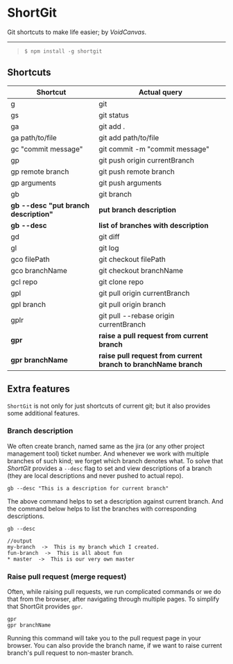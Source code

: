# ShortGit
Git shortcuts to make life easier; by *VoidCanvas*.

---

>`$ npm install -g shortgit`

## Shortcuts

Shortcut | Actual query
-|-
g | git
gs | git status
ga | git add .
ga path/to/file | git add path/to/file
gc "commit message" | git commit -m "commit message"
gp | git push origin currentBranch
gp remote branch| git push remote branch
gp arguments | git push arguments
gb | git branch
**gb --desc "put branch description"** | **put branch description**
**gb --desc** | **list of branches with description**
gd | git diff
gl | git log
gco filePath| git checkout filePath
gco branchName | git checkout branchName
gcl repo | git clone repo
gpl | git pull origin currentBranch
gpl branch | git pull origin branch
gplr | git pull --rebase origin currentBranch
**gpr** | **raise a pull request from current branch**
**gpr branchName** | **raise pull request from current branch to branchName branch**


## Extra features

`ShortGit` is not only for just shortcuts of current git; but it also provides some additional features.

### Branch description
We often create branch, named same as the jira (or any other project management tool) ticket number. And whenever we work with multiple branches of such kind; we forget which branch denotes what.
To solve that *ShortGit* provides a `--desc` flag to set and view descriptions of a branch (they are local descriptions and never pushed to actual repo).

	gb --desc "This is a description for current branch"

The above command helps to set a description against current branch. And the command below helps to list the branches with corresponding descriptions.

	gb --desc

	//output 
	my-branch  ->  This is my branch which I created.
	fun-branch  ->  This is all about fun
	* master  ->  This is our very own master
	
### Raise pull request (merge request)
Often, while raising pull requests, we run complicated commands or we do that from the browser, after navigating through multiple pages. To simplify that ShortGit provides `gpr`. 

	gpr
	gpr branchName
	
Running this command will take you to the pull request page in your browser. You can also provide the branch name, if we want to raise current branch's pull request to non-master branch.

